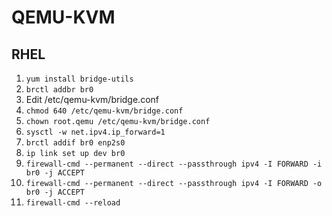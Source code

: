 # QEMU-KVM

## RHEL

1. `yum install bridge-utils`
1. `brctl addbr br0`
1. Edit /etc/qemu-kvm/bridge.conf
1. `chmod 640 /etc/qemu-kvm/bridge.conf`
1. `chown root.qemu /etc/qemu-kvm/bridge.conf`
1. `sysctl -w net.ipv4.ip_forward=1`
1. `brctl addif br0 enp2s0`
1. `ip link set up dev br0`
1. `firewall-cmd --permanent --direct --passthrough ipv4 -I FORWARD -i br0 -j ACCEPT`
1. `firewall-cmd --permanent --direct --passthrough ipv4 -I FORWARD -o br0 -j ACCEPT`
1. `firewall-cmd --reload`
